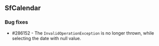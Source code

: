 ## SfCalendar

### Bug fixes

* \#286152 - The `InvalidOperationException` is no longer thrown, while selecting the date with null value.
